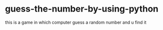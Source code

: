 # guess-the-number-by-using-python
this is a game in which computer guess a random number and u find it
